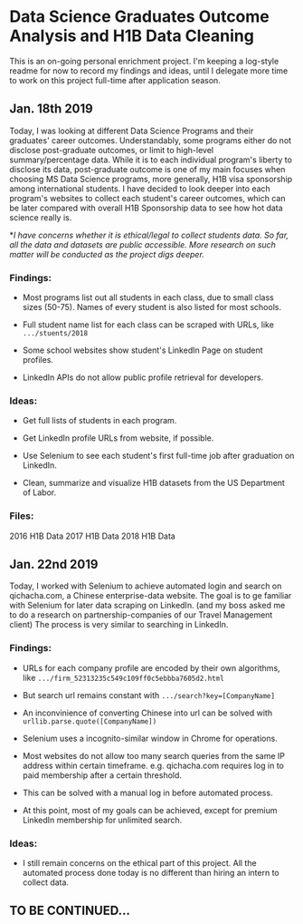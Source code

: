 # Data Science Graduates Outcome Analysis and H1B Data Cleaning

This is an on-going personal enrichment project. I'm keeping a log-style readme for now to record my findings and ideas, until I delegate more time to work on this project full-time after application season.

## Jan. 18th 2019

Today, I was looking at different Data Science Programs and their graduates' career outcomes. Understandably, some programs either do not disclose post-graduate outcomes, or limit to high-level summary/percentage data. While it is to each individual program's liberty to disclose its data, post-graduate outcome is one of my main focuses when choosing MS Data Science programs, more generally, H1B visa sponsorship among international students. I have decided to look deeper into each program's websites to collect each student's career outcomes, which can be later compared with overall H1B Sponsorship data to see how hot data science really is. 

**I have concerns whether it is ethical/legal to collect students data. So far, all the data and datasets are public accessible. More research on such matter will be conducted as the project digs deeper.*

### Findings:

- Most programs list out all students in each class, due to small class sizes (50-75). Names of every student is also listed for most schools. 

- Full student name list for each class can be scraped with URLs, like ```.../stuents/2018```

- Some school websites show student's LinkedIn Page on student profiles.

- LinkedIn APIs do not allow public profile retrieval for developers. 

### Ideas:

- Get full lists of students in each program.

- Get LinkedIn profile URLs from website, if possible.

- Use Selenium to see each student's first full-time job after graduation on LinkedIn.

- Clean, summarize and visualize H1B datasets from the US Department of Labor.


### Files:

2016 H1B Data
2017 H1B Data
2018 H1B Data

## Jan. 22nd 2019

Today, I worked with Selenium to achieve automated login and search on qichacha.com, a Chinese enterprise-data website. The goal is to ge familiar with Selenium for later data scraping on LinkedIn. (and my boss asked me to do a research on partnership-companies of our Travel Management client) The process is very similar to searching in LinkedIn.

### Findings:

- URLs for each company profile are encoded by their own algorithms, like ```.../firm_52313235c549c109ff0c5ebbba7605d2.html```

- But search url remains constant with ```.../search?key=[CompanyName]```

- An inconvinience of converting Chinese into url can be solved with ```urllib.parse.quote([CompanyName])```

- Selenium uses a incognito-similar window in Chrome for operations. 

- Most websites do not allow too many search queries from the same IP address within certain timeframe. e.g. qichacha.com requires log in to paid membership after a certain threshold.

- This can be solved with a manual log in before automated process.

- At this point, most of my goals can be achieved, except for premium LinkedIn membership for unlimited search. 

### Ideas:

- I still remain concerns on the ethical part of this project. All the automated process done today is no different than hiring an intern to collect data.

## TO BE CONTINUED...
